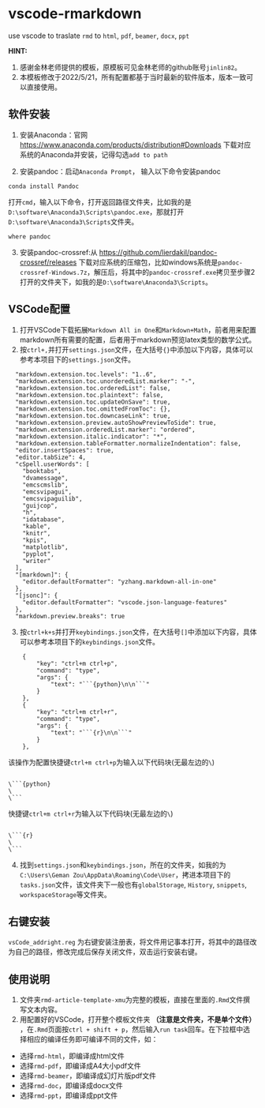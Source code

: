 # vscode-rmarkdown
use vscode to traslate `rmd` to `html`, `pdf`, `beamer`, `docx`, `ppt`

**HINT:**<br>
1. 感谢金林老师提供的模板，原模板可见金林老师的github账号`jinlin82`。
2. 本模板修改于2022/5/21，所有配置都基于当时最新的软件版本，版本一致可以直接使用。

## 软件安装
1. 安装Anaconda：官网 https://www.anaconda.com/products/distribution#Downloads 下载对应系统的Anaconda并安装，记得勾选`add to path`

2. 安装pandoc：启动`Anaconda Prompt`， 输入以下命令安装pandoc
  ```{python}
  conda install Pandoc
  ```
  
  打开`cmd`，输入以下命令，打开返回路径文件夹，比如我的是`D:\software\Anaconda3\Scripts\pandoc.exe`，那就打开`D:\software\Anaconda3\Scripts`文件夹。
  ```
  where pandoc
  ```
 
3. 安装pandoc-crossref:从 https://github.com/lierdakil/pandoc-crossref/releases 下载对应系统的压缩包，比如windows系统是`pandoc-crossref-Windows.7z`，解压后，将其中的`pandoc-crossref.exe`拷贝至步骤2打开的文件夹下，如我的是`D:\software\Anaconda3\Scripts`。

## VSCode配置
1. 打开VSCode下载拓展`Markdown All in One`和`Markdown+Math`，前者用来配置markdown所有需要的配置，后者用于markdown预览latex类型的数学公式。
2. 按`ctrl+,`并打开`settings.json`文件，在大括号`{}`中添加以下内容，具体可以参考本项目下的`settings.json`文件。
 ```
   "markdown.extension.toc.levels": "1..6",
   "markdown.extension.toc.unorderedList.marker": "-",
   "markdown.extension.toc.orderedList": false,
   "markdown.extension.toc.plaintext": false,
   "markdown.extension.toc.updateOnSave": true,
   "markdown.extension.toc.omittedFromToc": {},
   "markdown.extension.toc.downcaseLink": true,
   "markdown.extension.preview.autoShowPreviewToSide": true,
   "markdown.extension.orderedList.marker": "ordered",
   "markdown.extension.italic.indicator": "*",
   "markdown.extension.tableFormatter.normalizeIndentation": false,
   "editor.insertSpaces": true,
   "editor.tabSize": 4,
   "cSpell.userWords": [
     "booktabs",
     "dvamessage",
     "emcscmslib",
     "emcsvipagui",
     "emcsvipaguilib",
     "guijcop",
     "h",
     "idatabase",
     "kable",
     "knitr",
     "kpis",
     "matplotlib",
     "pyplot",
     "writer"
   ],
   "[markdown]": {
     "editor.defaultFormatter": "yzhang.markdown-all-in-one"
   },
   "[jsonc]": {
     "editor.defaultFormatter": "vscode.json-language-features"
   },
   "markdown.preview.breaks": true
 ```
3. 按`ctrl+k+s`并打开`keybindings.json`文件，在大括号`[]`中添加以下内容，具体可以参考本项目下的`keybindings.json`文件。

  ```
      {
          "key": "ctrl+m ctrl+p",
          "command": "type",
          "args": {
              "text": "```{python}\n\n```"
          }
      },
      {
          "key": "ctrl+m ctrl+r",
          "command": "type",
          "args": {
              "text": "```{r}\n\n```"
          }
      },
  ```
  该操作为配置快捷键`ctrl+m ctrl+p`为输入以下代码块(无最左边的`\`)
  ```
  
  \```{python}
  \
  \```
  
  ```
  快捷键`ctrl+m ctrl+r`为输入以下代码块(无最左边的`\`)
  ```
  
  \```{r}
  \
  \```
  
  ```

4. 找到`settings.json`和`keybindings.json`，所在的文件夹，如我的为`C:\Users\Geman Zou\AppData\Roaming\Code\User`，拷进本项目下的`tasks.json`文件，该文件夹下一般也有`globalStorage`, `History`, `snippets`, `workspaceStorage`等文件夹。


## 右键安装
`vsCode_addright.reg` 为右键安装注册表，将文件用记事本打开，将其中的路径改为自己的路径，修改完成后保存关闭文件，双击运行安装右键。

## 使用说明
1. 文件夹`rmd-article-template-xmu`为完整的模板，直接在里面的`.Rmd`文件撰写文本内容。<br>
2. 用配置好的VSCode，打开整个模板文件夹 **（注意是文件夹，不是单个文件）** ，在`.Rmd`页面按`ctrl + shift + p`，然后输入`run task`回车。在下拉框中选择相应的编译任务即可编译不同的文件，如：

 - 选择`rmd-html`，即编译成html文件
 - 选择`rmd-pdf`，即编译成A4大小pdf文件
 - 选择`rmd-beamer`，即编译成幻灯片版pdf文件
 - 选择`rmd-doc`，即编译成docx文件
 - 选择`rmd-ppt`，即编译成ppt文件
